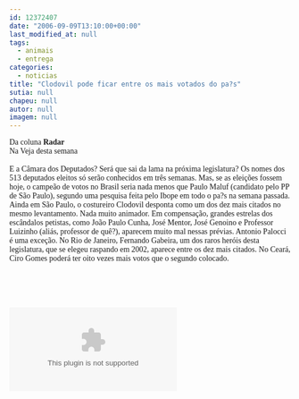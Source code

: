 ```yaml
---
id: 12372407
date: "2006-09-09T13:10:00+00:00"
last_modified_at: null
tags:
  - animais
  - entrega
categories:
  - noticias
title: "Clodovil pode ficar entre os mais votados do pa?s"
sutia: null
chapeu: null
autor: null
imagem: null
---
```

<p><P><FONT face=Verdana>Da coluna <STRONG>Radar</STRONG> <BR>Na Veja desta semana <BR><BR>E a Câmara dos Deputados? Será que sai da lama na próxima legislatura? Os nomes dos 513 deputados eleitos só serão conhecidos em três semanas. Mas, se as eleições fossem hoje, o campeão de votos no Brasil seria nada menos que Paulo Maluf (candidato pelo PP de São Paulo), segundo uma pesquisa feita pelo Ibope em todo o pa?s na semana passada. Ainda em São Paulo, o costureiro Clodovil desponta como um dos dez mais citados no mesmo levantamento. Nada muito animador. Em compensação, grandes estrelas dos escândalos petistas, como João Paulo Cunha, José Mentor, José Genoino e Professor Luizinho (aliás, professor de quê?), aparecem muito mal nessas prévias. Antonio Palocci é uma exceção. No Rio de Janeiro, Fernando Gabeira, um dos raros heróis desta legislatura, que se elegeu raspando em 2002, aparece entre os dez mais citados. No Ceará, Ciro Gomes poderá ter oito vezes mais votos que o segundo colocado.</FONT></P><BR><BR><BR></p>
<p><OBJECT height=350 width=425><PARAM NAME=\"movie\" VALUE=\"https://www.youtube.com/v/qz80p5rf1fo\"></p>
<p><embed src=\"https://www.youtube.com/v/qz80p5rf1fo\" type=\"application/x-shockwave-flash\" width=\"425\" height=\"350\"></embed></OBJECT> </p>
